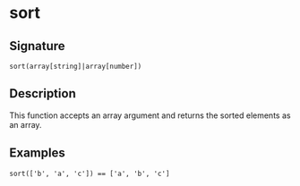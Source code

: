 # sort

## Signature

`sort(array[string]|array[number])`

## Description

This function accepts an array argument and returns the sorted elements as an array.

## Examples

```
sort(['b', 'a', 'c']) == ['a', 'b', 'c']
```
